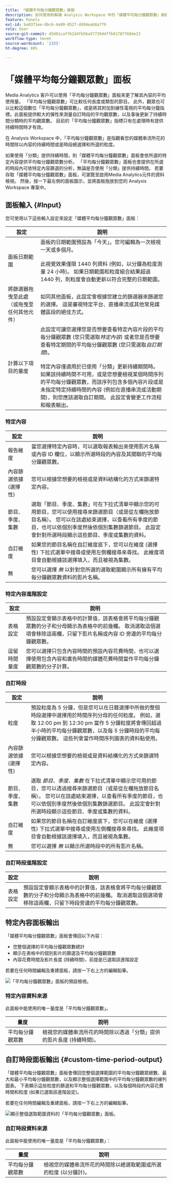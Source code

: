 ```yaml
---
title: 「媒體平均每分鐘觀眾數」面板
description: 如何使用和解讀 Analysis Workspace 中的「媒體平均每分鐘觀眾數」面板。
feature: Panels
exl-id: be8371ee-8bc6-4a99-8527-dd94eab8a7f9
role: User
source-git-commit: d5d81caff62d4fb56a57739ddffb81787f684e23
workflow-type: tm+mt
source-wordcount: '1333'
ht-degree: 88%

---
```



# 「媒體平均每分鐘觀眾數」面板

<!-- THIS FEATURE IS SCHEDULED FOR 2023 -->

Media Analytics 客戶可以使用「平均每分鐘觀眾數」面板來更了解其內容的平均使用量。 「平均每分鐘觀眾數」可比較任何長度或類型的節目。 此外，觀眾也可以比較這個數位「平均每分鐘觀眾數」，或是將其附加到線性電視的平均每分鐘指標。此面板提供較大的彈性來測量自訂時段的平均觀眾數，以及事後更新了持續時間分類時的平均觀眾數。 目前的「平均每分鐘觀眾數」指標只有在處理時有提供持續時間時才有效。

在 Analysis Workspace 中，「平均每分鐘觀眾數」是指觀看您的媒體串流所花的時間除以內容的持續時間或是時段總選擇和所選的粒度。

如果使用「分類」提供持續時間，則「媒體平均每分鐘觀眾數」面板會依所選的特定內容提供平均每分鐘觀眾數分析。
「平均每分鐘觀眾數」面板也會提供在所選的時段內可依特定內容篩選的分析，無論是否使用「分類」提供持續時間。 若要存取「媒體平均每分鐘觀眾數」面板，可瀏覽至啟用Media Analytics元件的資料檢視。 然後，按一下最左側的面板圖示，並將面板拖放到您的 Analysis Workspace 專案中。

<!-- For more information, see the Media Average Minute Audience introduction video:
<< replace with AMA video when available >> -->

<!-- >[!VIDEO](https://video.tv.adobe.com/v/330177/?quality=12) -->

## 面板輸入 {#Input}

您可使用以下這些輸入設定來設定「媒體平均每分鐘觀眾數」面板：

| 設定 | 說明 |
|---------|------------|
| 面板日期範圍 | 面板的日期範圍預設為「今天」。您可編輯為一次檢視一天或多個月。 <br></br>此視覺效果僅限 1440 列資料 (例如，以分鐘為粒度測量 24 小時)。 如果日期範圍和粒度組合結果超過 1440 列，則粒度會自動更新以符合完整的日期範圍。 |
| 將篩選器拖曳至此處（或拖曳至任何其他元件） | 如同其他面板，此設定會根據您建立的篩選器來篩選您的選擇。 這是審視特定平台、直播串流或其他常見媒體區段的絕佳方式。 |
| 計算以下項目的量度 | 此設定可讓您選擇您是否想要查看特定內容片段的平均每分鐘觀眾數 (您只需選取&#x200B;*特定內容*) 或者您是否想要查看特定期間的平均每分鐘觀眾數 (您只需選取&#x200B;*自訂期間*)。 <br></br>特定內容僅適用於已使用「分類」更新持續期間時。 如果該持續時間不可用，或是您想要檢視某個時間序列的平均每分鐘觀眾數，而該序列包含多個內容片段或是未指定特定持續時間的內容 (例如在直播串流或活動期間)，則您應該選取自訂期間。 此設定會變更工作流程和報表輸出。 |

### 特定內容

| 設定 | 說明 |
|---------|------------|
| 報告維度 | 當您選擇特定內容時，可以選取報表輸出來使用影片名稱或內容 ID 欄位，以顯示所選時段的內容及其關聯的平均每分鐘觀眾數。 |
| 內容篩選依據 (選擇性) | 您可以根據您想要的檢視或是資料結構化的方式來篩選特定內容。 |
| 節目、季度、集數 | 選取「節目、季度、集數」可在下拉式清單中顯示您的可用節目，您可以使用搜尋來篩選節目（或是從左欄拖放節目名稱）。 您可以在該處結束選擇，以查看所有季度的節目，也可以依個別季度然後依個別集數篩選節目。 此設定會針對所選時段顯示這些節目、季度或集數的資料。 |
| 自訂維度 | 如果您的節目名稱在自訂維度底下，您可以在維度 (選擇性) 下拉式選單中搜尋或使用左側欄搜尋來尋找。 此維度項目會自動根據該選擇填入，而且被視為集數。 |
| 無 | 您可以選擇 *無* 以針對您所選的選取範圍顯示所有擁有平均每分鐘觀眾數資料的影片名稱。 |

### 特定內容進階設定

| 設定 | 說明 |
|---------|------------|
| 表格設定 | 預設設定會顯示表格中的計算值，該表格會將平均每分鐘觀眾數的分子和分母顯示為表格中的前幾欄。 取消選取這個選項會移除這兩欄，只留下影片名稱或內容 ID 旁邊的平均每分鐘觀眾數。 |
| 逗留時間量度 | 您可以選擇只包含內容時間的預設內容花費時間，也可以選擇使用包含內容和廣告時間的媒體花費時間當作平均每分鐘觀眾數的分子計算。 |

### 自訂時段

| 設定 | 說明 |
|---------|------------|
| 粒度 | 預設粒度為 5 分鐘，但是您可以在日曆選擇中所做的整個時段選擇中選擇用於時間序列分母的任何粒度。 例如，選取 12:00 pm 到 12:30 pm 當作 5 分鐘粒度將會傳回超過半小時的平均每分鐘觀眾數，以及每 5 分鐘時段的平均每分鐘觀眾數。 這些列會當作時間序列圖表的資料點使用。 |
| 內容篩選依據 (選擇性) | 您可以根據您想要的檢視或是資料結構化的方式來篩選特定內容。 |
| 節目、季度、集數 | 選取 *節目、季度、集數* 在下拉式清單中顯示您可用的節目，您可以透過搜尋來篩選節目（或是從左欄拖放節目名稱）。 您可以在該處結束選擇，以查看所有季度的節目，也可以依個別季度然後依個別集數篩選節目。 此設定會針對所選時段顯示這些節目、季度或集數的資料。 |
| 自訂維度 | 如果您的節目名稱在自訂維度底下，您可以在維度 (選擇性) 下拉式選單中搜尋或使用左側欄搜尋來尋找。 此維度項目會自動根據該選擇填入，而且被視為集數。 |
| 無 | 您可以選擇 *無* 以顯示所選時段中的所有影片名稱。 |

### 自訂時段進階設定

| 設定 | 說明 |
|---------|------------|
| 表格設定 | 預設設定會顯示表格中的計算值，該表格會將平均每分鐘觀眾數的分子和分母顯示為表格中的前幾欄。 取消選取這個選項會移除這兩欄，只留下時段旁邊的平均每分鐘觀眾數。 |


## 特定內容面板輸出

「媒體平均每分鐘觀眾數」面板會傳回以下內容：

* 您整個選擇的平均每分鐘觀眾數總計
* 顯示在表格中的個別影片的篩選及平均每分鐘觀眾數
* 內容花費時間及影片長度 (持續時間)，前提是已選取該進階設定

若要在任何時間編輯及重建面板，請按一下右上方的編輯鉛筆。

![「平均每分鐘觀眾數」面板的預設檢視。](assets/specific-content-panel-output.png)


### 特定內容資料來源

此面板中能使用的唯一量度是「平均每分鐘觀眾數」。

| 量度 | 說明 |
|--------|-------------|
| 平均每分鐘觀眾數 | 檢視您的媒體串流所花的時間除以透過「分類」提供的影片長度 (持續時間)。 |

## 自訂時段面板輸出 {#custom-time-period-output}

「媒體平均每分鐘觀眾數」面板會傳回您整個選擇範圍的平均每分鐘觀眾總數、最大和最小平均每分鐘觀眾數，以及顯示整個選擇範圍中的平均每分鐘觀眾數的線列圖表。 下表顯示這些粒度的篩選和平均每分鐘觀眾數，以及每個時段的內容花費時間和粒度 (如果已選取該進階設定)。

若要在任何時間編輯及重建面板，請按一下右上方的編輯鉛筆。

![顯示整個選取範圍資料的「平均每分鐘觀眾數」面板。](assets/custom-time-period-panel-output.png)

### 自訂時段資料來源

此面板中能使用的唯一量度是「平均每分鐘觀眾數」：

| 量度 | 說明 |
|---|---|
| 平均每分鐘觀眾數 | 檢視您的媒體串流所花的時間除以總選取範圍或所選的粒度 (以分鐘計)。 |



<!-- For more information about Media Average Minute Audience, visit [MA doc page]( https://url). -->
